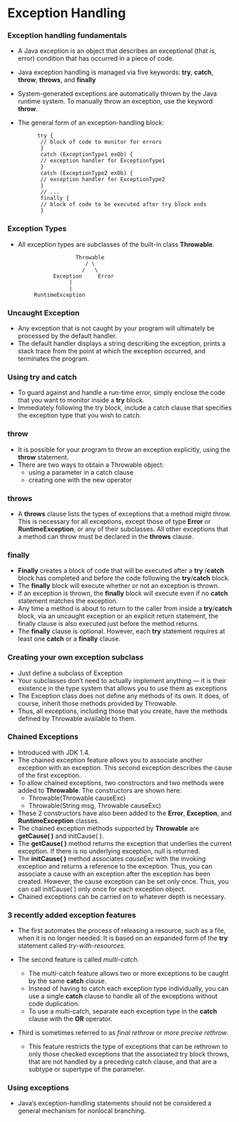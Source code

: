 # Exception Handling

### Exception handling fundamentals
- A Java exception is an object that describes an exceptional (that is, error) condition that has occurred in a piece of code.
- Java exception handling is managed via five keywords: **try**, **catch**, **throw**, **throws**, and **finally**
- System-generated exceptions are automatically thrown by the Java runtime system. To manually throw an exception, use the keyword **throw**.
- The general form of an exception-handling block:


            try {
             // block of code to monitor for errors
             }
             catch (ExceptionType1 exOb) {
             // exception handler for ExceptionType1
             }
             catch (ExceptionType2 exOb) {
             // exception handler for ExceptionType2
             }
             // ...
             finally {
             // block of code to be executed after try block ends
             }


### Exception Types
- All exception types are subclasses of the built-in class **Throwable**.


                        Throwable
                           / \
                          /   \                          
                 Exception     Error
                      |
                      |
           RuntimeException
                  
                  
                  
### Uncaught Exception
- Any exception that is not caught by your program will ultimately be processed by the default handler.
- The default handler displays a string describing the exception, prints a stack trace from the point at which the exception occurred, and terminates the program.

### Using try and catch
- To guard against and handle a run-time error, simply enclose the code that you want to monitor inside a **try** block. 
- Immediately following the try block, include a catch clause that specifies the exception type that you wish to catch.

### throw
- It is possible for your program to throw an exception explicitly, using the **throw** statement.
- There are two ways to obtain a Throwable object: 
    - using a parameter in a catch clause
    - creating one with the new operator

### throws
- A **throws** clause lists the types of exceptions that a method might throw. This is necessary for all exceptions, except those
of type **Error** or **RuntimeException**, or any of their subclasses. All other exceptions that a method can throw must be declared in the **throws** clause.

### finally
- **Finally** creates a block of code that will be executed after a **try** /**catch** block has completed and before the code following the **try**/**catch** block. 
- The **finally** block will execute whether or not an exception is thrown. 
- If an exception is thrown, the **finally** block will execute even if no **catch** statement matches the exception.
- Any time a method is about to return to the caller from inside a **try**/**catch** block, via an uncaught exception or an explicit return
  statement, the finally clause is also executed just before the method returns.
- The **finally** clause is optional. However, each **try** statement requires at least one **catch** or a **finally** clause.

### Creating your own exception subclass
- Just define a subclass of Exception
- Your subclasses don’t need to actually implement anything — it is their existence in the type system that allows you to use them as exceptions
- The Exception class does not define any methods of its own. It does, of course, inherit those methods provided by Throwable. 
- Thus, all exceptions, including those that you create, have the methods defined by Throwable available to them.

### Chained Exceptions
- Introduced with JDK 1.4.
- The chained exception feature allows you to associate another exception with an exception. This second exception describes the cause of the first exception.
- To allow chained exceptions, two constructors and two methods were added to **Throwable**. The constructors are shown here:
    - Throwable(Throwable causeExc)
    - Throwable(String msg, Throwable causeExc)
- These 2 constructors have also been added to the **Error**, **Exception**, and **RuntimeException** classes.
- The chained exception methods supported by **Throwable** are **getCause( )** and initCause( ).
- The **getCause( )** method returns the exception that underlies the current exception. If there is no underlying exception, null is returned.
- The **initCause( )** method associates _causeExc_ with the invoking exception and returns a reference to the exception. Thus, you
  can associate a cause with an exception after the exception has been created. However, the cause exception can be set only once. 
  Thus, you can call initCause( ) only once for each exception object.
- Chained exceptions can be carried on to whatever depth is necessary.

### 3 recently added exception features
- The first automates the process of releasing a resource, such as a file, when it is no longer needed. It is based on an expanded form of the **try** statement called
  _try-with-resources_.
- The second feature is called _multi-catch_.
    - The multi-catch feature allows two or more exceptions to be caught by the same **catch** clause.
    - Instead of having to catch each exception type individually, you can use a single **catch** clause to handle all of the
      exceptions without code duplication.
    - To use a multi-catch, separate each exception type in the **catch** clause with the **OR** operator.

- Third is sometimes referred to as _final rethrow_ or _more precise rethrow_.
    - This feature restricts the type of exceptions that can be rethrown to only those checked exceptions that the associated 
    try block throws, that are not handled by a preceding catch clause, and that are a subtype or supertype of the parameter.

### Using exceptions
- Java’s exception-handling statements should not be considered a general mechanism for nonlocal branching.
